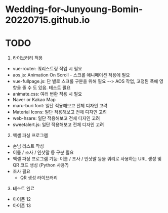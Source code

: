 # Wedding-for-Junyoung-Bomin-20220715.github.io

# TODO

1. 라이브러리 적용  
  * vue-router: 쿼리스트링 작업 시 필요
  * aos.js: Animation On Scroll - 스크롤 애니메이션 적용에 필요
  * vue-fullpage.js: 단 별로 스크롤 구분을 위해 필요 --> AOS 작업, 고정된 폭에 영향을 줄 수 도 있음. 테스트 필요
  * animate.css: 여러 변환 적용 시 필요
  * Naver or Kakao Map
  * maru-buri font: 일단 적용해보고 전체 디자인 고려
  * Material Icons: 일단 적용해보고 전체 디자인 고려
  * web-hsare: 일단 적용해보고 전체 디자인 고려
  * sweetalert.js: 일단 적용해보고 전체 디자인 고려
 
2. 엑셀 파싱 프로그램
  * 손님 리스트 작성
  * 이름 / 조사 / 인삿말 등 구분 필요
  * 엑셀 파싱 프로그램 기능: 이름 / 조사 / 인삿말 등을 쿼리로 사용하는 URL 생성 및 QR 코드 생성 (Python 사용?)
  * 조사 필요
    * QR 생성 라이브러리
    
3. 테스트 완료
  * 아이폰 12
  * 아이폰 13
